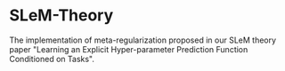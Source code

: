 # SLeM-Theory
The implementation of meta-regularization proposed in our SLeM theory paper "Learning an Explicit Hyper-parameter Prediction Function Conditioned on Tasks".
